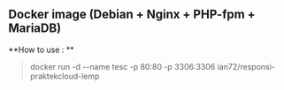 Docker image (Debian + Nginx + PHP-fpm + MariaDB)
--
**How to use : **

>docker run -d --name tesc -p 80:80 -p 3306:3306 ian72/responsi-praktekcloud-lemp
